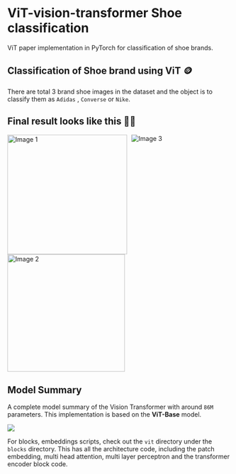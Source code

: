 # ViT-vision-transformer Shoe classification

ViT paper implementation in PyTorch for classification of shoe brands.

## Classification of Shoe brand using ViT 🪙

There are total 3 brand shoe images in the dataset and the object is to classify them as `Adidas` , `Converse` or `Nike`.

## Final result looks like this 🧑‍🍳

<div style="display: flex">
<div>
    <div>
        <img src="https://github.com/d1pankarmedhi/ViT-vision-transformer/assets/136924835/e8de7c64-3547-4698-a3fa-1391991a5f8b" width=270 alt="Image 1" >
    </div>
    <div>
    <img src="https://github.com/d1pankarmedhi/ViT-vision-transformer/assets/136924835/4a95bb01-5207-43a8-ac82-8fe55ad15f25" width=265 alt="Image 2">
    </div>
</div>
<div style="margin-left: 10px;">
        <img src="https://github.com/d1pankarmedhi/ViT-vision-transformer/assets/136924835/bff5e439-9655-4831-b3e5-19d6c0dcb52a" alt="Image 3">
</div>
</div>

## Model Summary

A complete model summary of the Vision Transformer with around `86M` parameters. This implementation is based on the **ViT-Base** model.

<div>
<img src="https://github.com/d1pankarmedhi/ViT-vision-transformer/assets/136924835/21dde5ed-e9db-46de-9ec5-101854ed24d9">
</div>

For blocks, embeddings scripts, check out the `vit` directory under the `blocks` directory. This has all the architecture code, including the patch embedding, multi head attention, multi layer perceptron and the transformer encoder block code.

